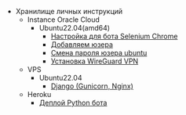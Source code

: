 - Хранилище личных инструкций
  - Instance Oracle Cloud
      - Ubuntu22.04(amd64)
        - [Настройка для бота Selenium Chrome](https://github.com/vladrunk/myRTFM/wiki/Instance-Oracle-Cloud-%7C-Ubuntu22.04(amd64)-%7C-Настройка-для-бота-Selenium-Chrome#настройка-instance-vps-oracle-cloud-под-ubuntu2204amd64-для-бота-selenium-chrome)
        - [Добавляем юзера](https://github.com/vladrunk/myRTFM/wiki/Instance-Oracle-Cloud-%7C-Ubuntu22.04-%7C-Добавляем-юзера#добавляем-юзера-на-vps-c-ubuntu2204-instance-oracle-cloud)
        - [Смена пароля юзера ubuntu](https://github.com/vladrunk/myRTFM/wiki/Instance-Oracle-Cloud-%7C-Ubuntu22.04-%7C-Смена-пароля-юзера-ubuntu#смена-пароля-юзера-ubuntu-в-vps-oracle-instance-ubuntu-2204)
        - [Установка WireGuard VPN](https://github.com/vladrunk/myRTFM/wiki/Instance-Oracle-Cloud-%7C-Ubuntu22.04-%7C-Установка-WireGuard-VPN#установка-wireguard-vpn-на-instance-vps-oracle-cloud-ubuntu2204amd64)
  - VPS
      - Ubuntu22.04
        - [Django (Gunicorn, Nginx)](https://github.com/vladrunk/myRTFM/wiki/VPS-%7C-Ubuntu22.04-%7C-Django-(Gunicorn,-Nginx)#django-gunicorn-nginx-на-vps-с-ubuntu2204)
  - Heroku
      - [Деплой Python бота](https://github.com/vladrunk/myRTFM/wiki/Heroku--%7C-Деплой-Python-бота#деплой-python-бота-на-heroku)

